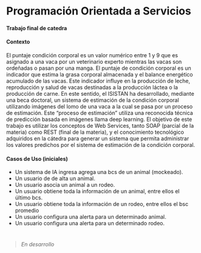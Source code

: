 # Programación Orientada a Servicios
#### Trabajo final de catedra


#### Contexto
El puntaje condición corporal es un valor numérico entre 1 y 9 que es asignado a una vaca por
un veterinario experto mientras las vacas son ordeñadas o pasan por una manga. El puntaje de
condición corporal es un indicador que estima la grasa corporal almacenada y el balance
energético acumulado de las vacas. Este indicador influye en la producción de leche,
reproducción y salud de vacas destinadas a la producción láctea o la producción de carne. En
este sentido, el ISISTAN ha desarrollado, mediante una beca doctoral, un sistema de
estimación de la condición corporal utilizando imágenes del lomo de una vaca a la cual se pasa
por un proceso de estimación. Este “proceso de estimación” utiliza una reconocida técnica de
predicción basada en imágenes llama deep learning. El objetivo de este trabajo es utilizar los
conceptos de Web Services, tanto SOAP (parcial de la materia) como REST (final de la
materia), y el conocimiento tecnológico adquiridos en la cátedra para generar un sistema que
permita administrar los valores predichos por el sistema de estimación de la condición corporal.

#### Casos de Uso (iniciales)
* Un sistema de IA ingresa agrega una bcs de un animal (mockeado).
* Un usuario de de alta un animal.
* Un usuario asocia un animal a un rodeo.
* Un usuario obtiene toda la información de un animal, entre ellos el último bcs.
* Un usuario obtiene toda la información de un rodeo, entre ellos el bsc promedio
* Un usuario configura una alerta para un determinado animal.
* Un usuario configura una alerta para un determinado rodeo.

#
> *En desarrollo*
